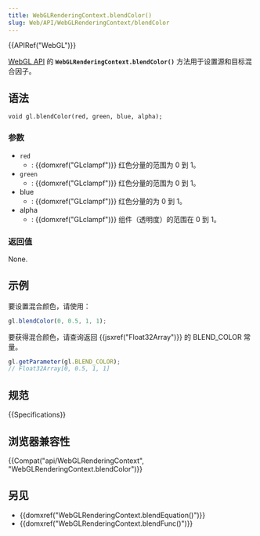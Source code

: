 ```yaml
---
title: WebGLRenderingContext.blendColor()
slug: Web/API/WebGLRenderingContext/blendColor
---
```


{{APIRef("WebGL")}}

[WebGL API](/zh-CN/docs/Web/API/WebGL_API) 的 **`WebGLRenderingContext.blendColor()`** 方法用于设置源和目标混合因子。

## 语法

```plain
void gl.blendColor(red, green, blue, alpha);
```

### 参数

- `red`
  - : {{domxref("GLclampf")}} 红色分量的范围为 0 到 1。
- `green`
  - : {{domxref("GLclampf")}} 红色分量的范围为 0 到 1。
- blue
  - : {{domxref("GLclampf")}} 红色分量的为 0 到 1。
- alpha
  - : {{domxref("GLclampf")}} 组件（透明度）的范围在 0 到 1。

### 返回值

None.

## 示例

要设置混合颜色，请使用：

```js
gl.blendColor(0, 0.5, 1, 1);
```

要获得混合颜色，请查询返回 {{jsxref("Float32Array")}} 的 BLEND_COLOR 常量。

```js
gl.getParameter(gl.BLEND_COLOR);
// Float32Array[0, 0.5, 1, 1]
```

## 规范

{{Specifications}}

## 浏览器兼容性

{{Compat("api/WebGLRenderingContext", "WebGLRenderingContext.blendColor")}}

## 另见

- {{domxref("WebGLRenderingContext.blendEquation()")}}
- {{domxref("WebGLRenderingContext.blendFunc()")}}

